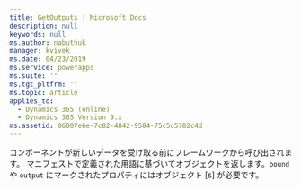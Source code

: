 ```yaml
---
title: GetOutputs | Microsoft Docs
description: null
keywords: null
ms.author: nabuthuk
manager: kvivek
ms.date: 04/23/2019
ms.service: powerapps
ms.suite: ''
ms.tgt_pltfrm: ''
ms.topic: article
applies_to:
  - Dynamics 365 (online)
  - Dynamics 365 Version 9.x
ms.assetid: 06007e6e-7c82-4842-9584-75c5c5782c4d
---
```


コンポーネントが新しいデータを受け取る前にフレームワークから呼び出されます。 マニフェストで定義された用語に基づいてオブジェクトを返します。`bound` や `output` にマークされたプロパティにはオブジェクト [s] が必要です。
